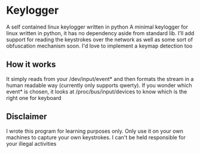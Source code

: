 # Keylogger
A self contained linux keylogger written in python
A minimal keylogger for linux written in python, it has no dependency aside from standard lib.
I'll add support for reading the keystrokes over the network as well as some sort of obfuscation mechanism soon.
I'd love to implement a keymap detection too

## How it works

It simply reads from your /dev/input/event* and then formats the stream in a human readable way (currently only supports qwerty).
If you wonder which event* is chosen, it looks at /proc/bus/input/devices to know which is the right one for keyboard

## Disclaimer
I wrote this program for learning purposes only. Only use it on your own machines to capture your own keystrokes. 
I can't be held responsible for your illegal activities
